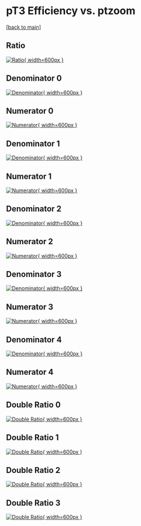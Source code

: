 # pT3 Efficiency vs. ptzoom

[[back to main](./)]



## Ratio

[![Ratio](../mtv/var/pT3_base_13_0_eff_ptzoom.png){ width=600px }](../mtv/var/pT3_base_13_0_eff_ptzoom.pdf)

## Denominator 0

[![Denominator](../mtv/den/pT3_base_13_0_eff_ptzoom_den0.png){ width=600px }](../mtv/den/pT3_base_13_0_eff_ptzoom_den0.pdf)

## Numerator 0

[![Numerator](../mtv/num/pT3_base_13_0_eff_ptzoom_num0.png){ width=600px }](../mtv/num/pT3_base_13_0_eff_ptzoom_num0.pdf)

## Denominator 1

[![Denominator](../mtv/den/pT3_base_13_0_eff_ptzoom_den1.png){ width=600px }](../mtv/den/pT3_base_13_0_eff_ptzoom_den1.pdf)

## Numerator 1

[![Numerator](../mtv/num/pT3_base_13_0_eff_ptzoom_num1.png){ width=600px }](../mtv/num/pT3_base_13_0_eff_ptzoom_num1.pdf)

## Denominator 2

[![Denominator](../mtv/den/pT3_base_13_0_eff_ptzoom_den2.png){ width=600px }](../mtv/den/pT3_base_13_0_eff_ptzoom_den2.pdf)

## Numerator 2

[![Numerator](../mtv/num/pT3_base_13_0_eff_ptzoom_num2.png){ width=600px }](../mtv/num/pT3_base_13_0_eff_ptzoom_num2.pdf)

## Denominator 3

[![Denominator](../mtv/den/pT3_base_13_0_eff_ptzoom_den3.png){ width=600px }](../mtv/den/pT3_base_13_0_eff_ptzoom_den3.pdf)

## Numerator 3

[![Numerator](../mtv/num/pT3_base_13_0_eff_ptzoom_num3.png){ width=600px }](../mtv/num/pT3_base_13_0_eff_ptzoom_num3.pdf)

## Denominator 4

[![Denominator](../mtv/den/pT3_base_13_0_eff_ptzoom_den4.png){ width=600px }](../mtv/den/pT3_base_13_0_eff_ptzoom_den4.pdf)

## Numerator 4

[![Numerator](../mtv/num/pT3_base_13_0_eff_ptzoom_num4.png){ width=600px }](../mtv/num/pT3_base_13_0_eff_ptzoom_num4.pdf)

## Double Ratio 0

[![Double Ratio](../mtv/ratio/pT3_base_13_0_eff_ptzoom_ratio0.png){ width=600px }](../mtv/ratio/pT3_base_13_0_eff_ptzoom_ratio0.pdf)

## Double Ratio 1

[![Double Ratio](../mtv/ratio/pT3_base_13_0_eff_ptzoom_ratio1.png){ width=600px }](../mtv/ratio/pT3_base_13_0_eff_ptzoom_ratio1.pdf)

## Double Ratio 2

[![Double Ratio](../mtv/ratio/pT3_base_13_0_eff_ptzoom_ratio2.png){ width=600px }](../mtv/ratio/pT3_base_13_0_eff_ptzoom_ratio2.pdf)

## Double Ratio 3

[![Double Ratio](../mtv/ratio/pT3_base_13_0_eff_ptzoom_ratio3.png){ width=600px }](../mtv/ratio/pT3_base_13_0_eff_ptzoom_ratio3.pdf)


